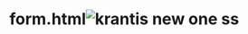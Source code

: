 # form.html![krantis new one ss](https://github.com/kranti-waghmare/form.html/assets/144661883/59bd8d6d-85d6-4539-8b26-8add4cb8ba5c)

